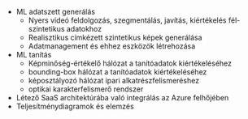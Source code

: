 * ML adatszett generálás
  * Nyers videó feldolgozás, szegmentálás, javítás, kiértékelés fél-szintetikus adatokhoz
  * Realisztikus címkézett szintetikus képek generálása
  * Adatmanagement és ehhez eszközök létrehozása
* ML tanítás
  * Képminőség-értékelő hálózat a tanítóadatok kiértékeléséhez
  * bounding-box hálózat a tanítóadatok kiértékeléséhez
  * képosztályozó hálózat ipari alkatrészfelismeréshez
  * optikai karakterfelismerő rendszer
* Létező SaaS architektúrába való integrálás az Azure felhőjében
* Teljesítménydiagramok és elemzés
